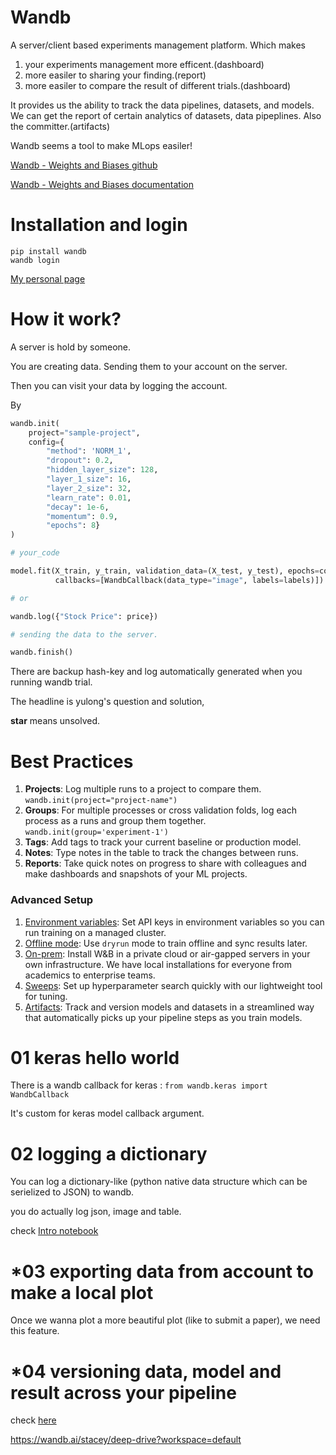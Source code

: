 # Wandb

A server/client based experiments management platform. Which makes 

1. your experiments management more efficent.(dashboard)
2. more easiler to sharing your finding.(report)
3. more easiler to compare the result of different trials.(dashboard)

It provides us the ability to track the data pipelines, datasets, and models. 
We can get the report of certain analytics of datasets, data pipeplines. Also the committer.(artifacts)

Wandb seems a tool to make MLops easiler!

[Wandb - Weights and Biases github](https://github.com/wandb/client)

[Wandb - Weights and Biases documentation](https://docs.wandb.ai/)

# Installation and login

``` 
pip install wandb
wandb login
```

[My personal page](https://wandb.ai/yltsai0609)

# How it work?

A server is hold by someone.

You are creating data. Sending them to your account on the server.

Then you can visit your data by logging the account.

By

``` Python
wandb.init(
    project="sample-project",
    config={
        "method": 'NORM_1',
        "dropout": 0.2,
        "hidden_layer_size": 128,
        "layer_1_size": 16,
        "layer_2_size": 32,
        "learn_rate": 0.01,
        "decay": 1e-6,
        "momentum": 0.9,
        "epochs": 8}
)

# your_code

model.fit(X_train, y_train, validation_data=(X_test, y_test), epochs=config.epochs,
          callbacks=[WandbCallback(data_type="image", labels=labels)])

# or

wandb.log({"Stock Price": price})

# sending the data to the server.

wandb.finish()
```

There are backup hash-key and log automatically generated when you running wandb trial.

The headline is yulong's question and solution, 

**star** means unsolved.

# Best Practices

1. **Projects**: Log multiple runs to a project to compare them. `wandb.init(project="project-name")`
2. **Groups**: For multiple processes or cross validation folds, log each process as a runs and group them together. `wandb.init(group='experiment-1')`
3. **Tags**: Add tags to track your current baseline or production model.
4. **Notes**: Type notes in the table to track the changes between runs.
5. **Reports**: Take quick notes on progress to share with colleagues and make dashboards and snapshots of your ML projects.

### Advanced Setup

1. [Environment variables](https://docs.wandb.com/library/environment-variables): Set API keys in environment variables so you can run training on a managed cluster.
2. [Offline mode](https://docs.wandb.com/library/technical-faq#can-i-run-wandb-offline): Use `dryrun` mode to train offline and sync results later.
3. [On-prem](https://docs.wandb.com/self-hosted): Install W&B in a private cloud or air-gapped servers in your own infrastructure. We have local installations for everyone from academics to enterprise teams.
4. [Sweeps](https://docs.wandb.com/sweeps): Set up hyperparameter search quickly with our lightweight tool for tuning.
5. [Artifacts](https://docs.wandb.com/artifacts): Track and version models and datasets in a streamlined way that automatically picks up your pipeline steps as you train models.

# 01 keras hello world

There is a wandb callback for keras : 
 `from wandb.keras import WandbCallback`

It's custom for keras model callback argument.

# 02 logging a dictionary

You can log a dictionary-like (python native data structure which can be serielized to JSON) to wandb.

you do actually log json, image and table.

check [Intro notebook](bit.ly/intro-wb)

# *03 exporting data from account to make a local plot

Once we wanna plot a more beautiful plot (like to submit a paper), we need this feature.

# *04 versioning data, model and result across your pipeline

check [here](https://docs.wandb.ai/artifacts)

https://wandb.ai/stacey/deep-drive?workspace=default
